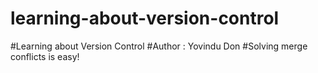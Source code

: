 # learning-about-version-control
#Learning about Version Control
#Author : Yovindu Don
#Solving merge conflicts is easy!
